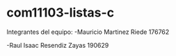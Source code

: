 # com11103-listas-c

Integrantes del equipo:
-Mauricio Martinez Riede 176762

-Raul Isaac Resendiz Zayas 190629

